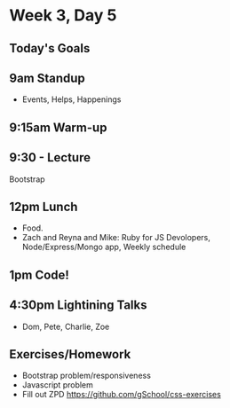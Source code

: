 # Week 3, Day 5

## Today's Goals

## 9am Standup

- Events, Helps, Happenings

## 9:15am Warm-up

## 9:30 - Lecture

Bootstrap

## 12pm Lunch

- Food.
- Zach and Reyna and Mike: Ruby for JS Devolopers, Node/Express/Mongo app, Weekly schedule

## 1pm Code!

## 4:30pm Lightining Talks

- Dom, Pete, Charlie, Zoe

## Exercises/Homework

- Bootstrap problem/responsiveness
- Javascript problem
- Fill out ZPD
https://github.com/gSchool/css-exercises
